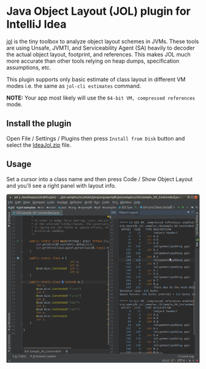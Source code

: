 # Java Object Layout (JOL) plugin for IntelliJ Idea

[jol](http://openjdk.java.net/projects/code-tools/jol/) is the tiny toolbox to analyze object layout schemes in JVMs.
These tools are using Unsafe, JVMTI, and Serviceability Agent (SA) heavily to decoder the actual object layout, footprint, and references.
This makes JOL much more accurate than other tools relying on heap dumps, specification assumptions, etc.

This plugin supports only basic estimate of class layout in different VM modes i.e. the same as `jol-cli estimates` command.

**NOTE:** Your app most likely will use the `64-bit VM, compressed references` mode. 

## Install the plugin
Open File / Settings / Plugins  then press `Install from Disk` button and select the [IdeaJol.zip](https://github.com/stokito/IdeaJol/releases/download/v1.3.0/IdeaJol.zip) file.

## Usage
Set a cursor into a class name and then press Code / Show Object Layout and you'll see a right panel with layout info.

![screenshot.png](screenshot.png)

